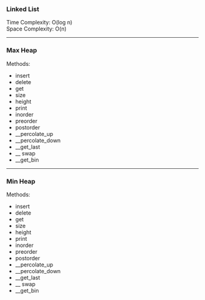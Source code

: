### Linked List

Time Complexity: O(log n)\
Space Complexity: O(n)

---

### Max Heap

Methods:

- insert
- delete
- get
- size
- height
- print
- inorder
- preorder
- postorder
- \_\_percolate_up
- \_\_percolate_down
- \_\_get_last
- \_\_ swap
- \_\_get_bin

---

### Min Heap

Methods:

- insert
- delete
- get
- size
- height
- print
- inorder
- preorder
- postorder
- \_\_percolate_up
- \_\_percolate_down
- \_\_get_last
- \_\_ swap
- \_\_get_bin
